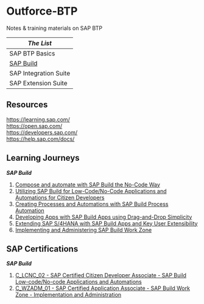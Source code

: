 # Outforce-BTP
Notes & training materials on SAP BTP

|***The List***|
| ----------- |
|SAP BTP Basics|
| [SAP Build](SAPBuild/001-Introduction.md)|
|SAP Integration Suite|
|SAP Extension Suite|


## Resources
<https://learning.sap.com/><br>
<https://open.sap.com/><br>
<https://developers.sap.com/><br>
<https://help.sap.com/docs/><br>

## Learning Journeys
***SAP Build***<br>
1. [Compose and automate with SAP Build the No-Code Way](https://learning.sap.com/learning-journey/compose-and-automate-with-sap-build-the-no-code-way)
2. [Utilizing SAP Build for Low-Code/No-Code Applications and Automations for Citizen Developers](https://learning.sap.com/learning-journey/utilize-sap-build-for-low-code-no-code-applications-and-automations-for-citizen-developers)
3. [Creating Processes and Automations with SAP Build Process Automation](https://learning.sap.com/learning-journey/create-processes-and-automations-with-sap-build-process-automation)
4. [Developing Apps with SAP Build Apps using Drag-and-Drop Simplicity](https://learning.sap.com/learning-journey/develop-apps-with-sap-build-apps-using-drag-and-drop-simplicity)
5. [Extending SAP S/4HANA with SAP Build Apps and Key User Extensibility](https://learning.sap.com/learning-journey/extending-sap-s-4hana-with-sap-build-apps-and-key-user-extensibility)
6. [Implementing and Administering SAP Build Work Zone](https://learning.sap.com/learning-journey/implement-and-administer-sap-build-work-zone)

## SAP Certifications

***SAP Build***<br>
1. [C_LCNC_02 - SAP Certified Citizen Developer Associate - SAP Build Low-code/No-code Applications and Automations](https://learning.sap.com/certification/sap-certified-citizen-developer-associate-sap-build-low-code-no-code-applications-and-automations)
2. [C_WZADM_01 - SAP Certified Application Associate - SAP Build Work Zone - Implementation and Administration](https://learning.sap.com/certification/sap-certified-application-associate-sap-build-work-zone-implementation-and-administration)

